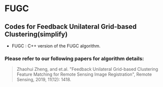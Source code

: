 # FUGC

## Codes for Feedback Unilateral Grid-based Clustering(simplify)

- FUGC
: C++ version of the FUGC algorithm.

### Please refer to our following papers for algorithm details:

> Zhaohui Zheng, and et.al. "Feedback Unilateral Grid-based Clustering Feature Matching for Remote Sensing Image Registration", Remote Sensing, 2019, 11(12): 1418.
